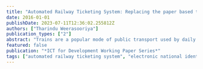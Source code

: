 ```yaml
---
title: "Automated Railway Ticketing System: Replacing the paper based ticket with the Electronic National Identity"
date: 2016-01-01
publishDate: 2023-07-11T12:36:02.255812Z
authors: ["Tharindu Weerasooriya"]
publication_types: ["2"]
abstract: "Trains are a popular mode of public transport used by daily commuters in Sri Lanka. However, the process of ticketing in the trains causes a number of inconveniences. At present, some countries use a debit card designed exclusively for train travel as a means of reducing the hassle. However, the paper based ticket is still commonly used for train travel in many countries, including Sri Lanka. The aims of this research are to develop an automated ticketing system that would replace the existing train ticketing system while providing an online seat reservation system. Due to the increase in efficiency of the proposed system, it would be beneficial to the commuters as well as the staff of the Department of Railways. From the beginning of 2016, the Electronic National Identity Card (henceforth referred to as e-NIC) was proposed to be used in Sri Lanka. The research presents an alternative system of ticketing where the e-NIC is mainly used to replace the traditional train ticket, thereby increasing the efficiency of the purchase and the use of train tickets. The e-NIC is combined with the bank account of the commuter. The system supports four types of passes, the e-NIC, prepaid pass, booked ticket and kids pass. Once the commuter enters a station, the pass is initially validated by the platform scanner (PS), upon entering a certain train, the train number and station he/she enters is recorded by the train scanner (TS). Once he/she gets down from the destination, the TS and the PS validate the train details and trip cost is deducted from the account. This new method has many advantages over the traditional train ticketing system. These include reducing the time spent on ticket purchase, eliminating the need to use cash in the process and strengthening the security of the issue and purchase of the train tickets. This would also help in the prevention of ticket fraud. The program was white box tested. This is proposed to be used in Sri Lanka, however the method can be expanded to other countries. The concept system was developed using Java and backed up by MySQL databases."
featured: false
publication: "*ICT for Development Working Paper Series*"
tags: ["automated railway ticketing system", "electronic national identity card", "java", "mysql"]
---
```


